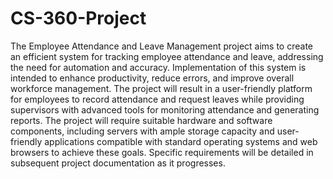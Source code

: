 # CS-360-Project

The Employee Attendance and Leave Management project aims to create an efficient system for tracking employee attendance and leave, addressing the need for automation and accuracy. Implementation of this system is intended to enhance productivity, reduce errors, and improve overall workforce management. The project will result in a user-friendly platform for employees to record attendance and request leaves while providing supervisors with advanced tools for monitoring attendance and generating reports. The project will require suitable hardware and software components, including servers with ample storage capacity and user-friendly applications compatible with standard operating systems and web browsers to achieve these goals. Specific requirements will be detailed in subsequent project documentation as it progresses.
